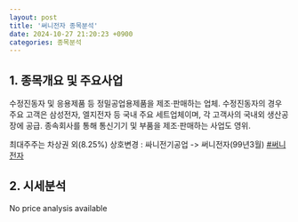 ```yaml
---
layout: post
title: '써니전자 종목분석'
date: 2024-10-27 21:20:23 +0900
categories: 종목분석
---
```


## 1. 종목개요 및 주요사업

수정진동자 및 응용제품 등 정밀공업용제품을 제조·판매하는 업체. 수정진동자의 경우 주요 고객은 삼성전자, 엘지전자 등 국내 주요 세트업체이며, 각 고객사의 국내외 생산공장에 공급. 종속회사를 통해 통신기기 및 부품을 제조·판매하는 사업도 영위.

최대주주는 차상권 외(8.25%) 상호변경 : 싸니전기공업 -> 써니전자(99년3월)
[#써니전자](#)

## 2. 시세분석

No price analysis available
